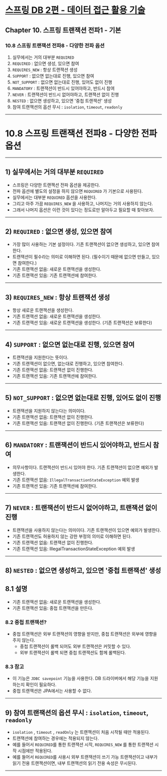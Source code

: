 # <a href = "../README.md" target="_blank">스프링 DB 2편 - 데이터 접근 활용 기술</a>
## Chapter 10. 스프링 트랜잭션 전파1 - 기본
### 10.8 스프링 트랜잭션 전파8 - 다양한 전파 옵션
1) 실무에서는 거의 대부분 `REQUIRED`
2) `REQUIRED` : 없으면 생성, 있으면 참여
3) `REQUIRES_NEW` : 항상 트랜잭션 생성
4) `SUPPORT` : 없으면 없는대로 진행, 있으면 참여
5) `NOT_SUPPORT` : 없으면 없는대로 진행, 있어도 없이 진행
6) `MANDATORY` : 트랜잭션이 반드시 있어야하고, 반드시 참여
7) `NEVER` : 트랜잭션이 반드시 없어야하고, 트랜잭션 없이 진행
8) `NESTED` : 없으면 생성하고, 있으면 '중첩 트랜잭션' 생성
9) 참여 트랜잭션의 옵션 무시 : `isolation`, `timeout`, `readonly`

---

# 10.8 스프링 트랜잭션 전파8 - 다양한 전파 옵션

---


## 1) 실무에서는 거의 대부분 `REQUIRED`
- 스프링은 다양한 트랜잭션 전파 옵션을 제공한다.
- 전파 옵션에 별도의 설정을 하지 않으면 `REQUIRED` 가 기본으로 사용된다.
- 실무에서는 대부분 `REQUIRED` 옵션을 사용한다.
- 그리고 아주 가끔 `REQUIRES_NEW` 을 사용하고, 나머지는 거의 사용하지 않는다.
- 그래서 나머지 옵션은 이런 것이 있다는 정도로만 알아두고 필요할 때 찾아보자.

---

## 2) `REQUIRED` : 없으면 생성, 있으면 참여
- 가장 많이 사용하는 기본 설정이다. 기존 트랜잭션이 없으면 생성하고, 있으면 참여한다.
- 트랜잭션이 필수라는 의미로 이해하면 된다. (필수이기 때문에 없으면 만들고, 있으면 참여한다.)
- 기존 트랜잭션 없음: 새로운 트랜잭션을 생성한다.
- 기존 트랜잭션 있음: 기존 트랜잭션에 참여한다.

---

## 3) `REQUIRES_NEW` : 항상 트랜잭션 생성
- 항상 새로운 트랜잭션을 생성한다.
- 기존 트랜잭션 없음: 새로운 트랜잭션을 생성한다.
- 기존 트랜잭션 있음: 새로운 트랜잭션을 생성한다. (기존 트랜잭션은 보류한다)

---

## 4) `SUPPORT` : 없으면 없는대로 진행, 있으면 참여
- 트랜잭션을 지원한다는 뜻이다.
- 기존 트랜잭션이 없으면, 없는대로 진행하고, 있으면 참여한다.
- 기존 트랜잭션 없음: 트랜잭션 없이 진행한다.
- 기존 트랜잭션 있음: 기존 트랜잭션에 참여한다.

---

## 5) `NOT_SUPPORT` : 없으면 없는대로 진행, 있어도 없이 진행
- 트랜잭션을 지원하지 않는다는 의미이다.
- 기존 트랜잭션 없음: 트랜잭션 없이 진행한다.
- 기존 트랜잭션 있음: 트랜잭션 없이 진행한다. (기존 트랜잭션은 보류한다)

---

## 6) `MANDATORY` : 트랜잭션이 반드시 있어야하고, 반드시 참여
- 의무사항이다. 트랜잭션이 반드시 있어야 한다. 기존 트랜잭션이 없으면 예외가 발생한다.
- 기존 트랜잭션 없음: `IllegalTransactionStateException` 예외 발생
- 기존 트랜잭션 있음: 기존 트랜잭션에 참여한다.

---

## 7) `NEVER` : 트랜잭션이 반드시 없어야하고, 트랜잭션 없이 진행
- 트랜잭션을 사용하지 않는다는 의미이다. 기존 트랜잭션이 있으면 예외가 발생한다.
- 기존 트랜잭션도 허용하지 않는 강한 부정의 의미로 이해하면 된다.
- 기존 트랜잭션 없음: 트랜잭션 없이 진행한다.
- 기존 트랜잭션 있음: IllegalTransactionStateException 예외 발생

---

## 8) `NESTED` : 없으면 생성하고, 있으면 '중첩 트랜잭션' 생성

## 8.1 설명
- 기존 트랜잭션 없음: 새로운 트랜잭션을 생성한다.
- 기존 트랜잭션 있음: 중첩 트랜잭션을 만든다.

### 8.2 중첩 트랜잭션?
- 중첩 트랜잭션은 외부 트랜잭션의 영향을 받지만, 중첩 트랜잭션은 외부에 영향을 주지 않는다.
  - 중첩 트랜잭션이 롤백 되어도 외부 트랜잭션은 커밋할 수 있다.
  - 외부 트랜잭션이 롤백 되면 중첩 트랜잭션도 함께 롤백된다.

### 8.3 참고 
- 이 기능은 `JDBC savepoint` 기능을 사용한다. DB 드라이버에서 해당 기능을 지원하는지 확인이 필요하다.
- 중첩 트랜잭션은 JPA에서는 사용할 수 없다.

---

## 9) 참여 트랜잭션의 옵션 무시 : `isolation`, `timeout`, `readonly`
- `isolation` , `timeout` , `readOnly` 는 트랜잭션이 처음 시작될 때만 적용된다.
- 트랜잭션에 참여하는 경우에는 적용되지 않는다.
- 예를 들어서 `REQUIRED`를 통한 트랜잭션 시작, `REQUIRES_NEW` 를 통한 트랜잭션 시작 시점에만 적용된다.
- 예를 들어서 `REQUIRED`를 사용시 외부 트랜잭션이  쓰기 가능 트랜잭션이고 내부가 읽기 전용 트랜잭션이면, 내부 트랜잭션의 읽기 전용 속성은 무시된다.

---
